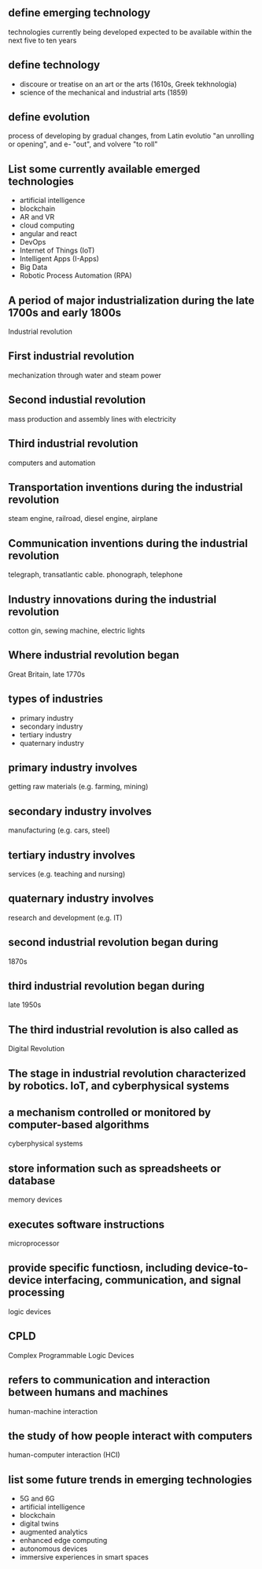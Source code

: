 <!-- Lesson 1: Introduction to Emerging Technologies -->

## define emerging technology

technologies currently being developed expected to be available within the next five to ten years

## define technology

- discoure or treatise on an art or the arts (1610s, Greek tekhnologia)
- science of the mechanical and industrial arts (1859)

## define evolution

process of developing by gradual changes, from Latin evolutio "an unrolling or opening", and e- "out", and volvere "to roll"

## List some currently available emerged technologies

- artificial intelligence
- blockchain
- AR and VR
- cloud computing 
- angular and react
- DevOps
- Internet of Things (IoT)
- Intelligent Apps (I-Apps)
- Big Data
- Robotic Process Automation (RPA)

## A period of major industrialization during the late 1700s and early 1800s

Industrial revolution

## First industrial revolution

mechanization through water and steam power

## Second industial revolution

mass production and assembly lines with electricity

## Third industrial revolution

computers and automation

## Transportation inventions during the industrial revolution

steam engine, railroad, diesel engine, airplane

## Communication inventions during the industrial revolution

telegraph, transatlantic cable. phonograph, telephone

## Industry innovations during the industrial revolution

cotton gin, sewing machine, electric lights

## Where industrial revolution began

Great Britain, late 1770s

## types of industries

- primary industry
- secondary industry
- tertiary industry
- quaternary industry

## primary industry involves

getting raw materials (e.g. farming, mining)

## secondary industry involves

manufacturing (e.g. cars, steel)

## tertiary industry involves

services (e.g. teaching and nursing)

## quaternary industry involves

research and development (e.g. IT)

## second industrial revolution began during

1870s

## third industrial revolution began during

late 1950s

## The third industrial revolution is also called as

Digital Revolution

## The stage in industrial revolution characterized by robotics. IoT, and cyberphysical systems

## a mechanism controlled or monitored by computer-based algorithms

cyberphysical systems

## store information such as spreadsheets or database

memory devices

## executes software instructions

microprocessor

## provide specific functiosn, including device-to-device interfacing, communication, and signal processing

logic devices

## CPLD

Complex Programmable Logic Devices

## refers to communication and interaction between humans and machines

human-machine interaction

## the study of how people interact with computers

human-computer interaction (HCI)

## list some future trends in emerging technologies

- 5G and 6G
- artificial intelligence
- blockchain
- digital twins
- augmented analytics
- enhanced edge computing
- autonomous devices
- immersive experiences in smart spaces
